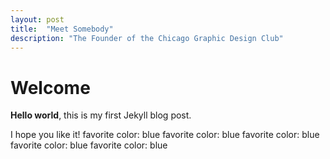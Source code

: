 ```yaml
---
layout: post
title:  "Meet Somebody"
description: "The Founder of the Chicago Graphic Design Club"
---
```


# Welcome

**Hello world**, this is my first Jekyll blog post.

I hope you like it!
favorite color: blue
favorite color: blue
favorite color: blue
favorite color: blue
favorite color: blue
